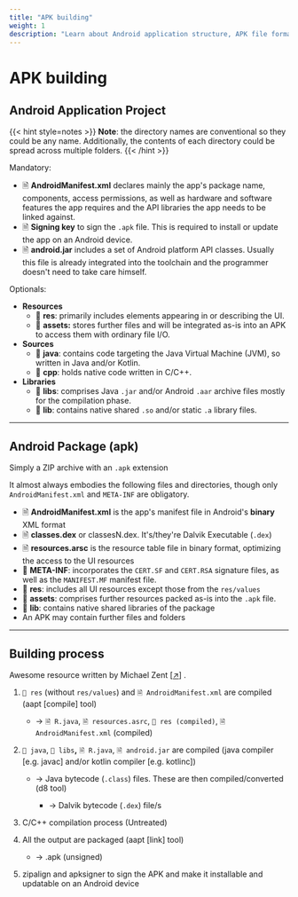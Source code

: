 ```yaml
---
title: "APK building"
weight: 1
description: "Learn about Android application structure, APK file format, and the APK building process for mobile security and pentesting."
---
```


# APK building

## Android Application Project

{{< hint style=notes >}}
**Note**: the directory names are conventional so they could be any name. Additionally, the contents of each directory could be spread across multiple folders.
{{< /hint >}}

Mandatory:

* 🗎 **AndroidManifest.xml** declares mainly the app's package name, components, access permissions, as well as hardware and software features the app requires and the API libraries the app needs to be linked against.
* 🗎 **Signing key** to sign the `.apk` file. This is required to install or update the app on an Android device.
* 🗎 **android.jar** includes a set of Android platform API classes. Usually this file is already integrated into the toolchain and the programmer doesn't need to take care himself.

Optionals:

* **Resources**
  * 📁 **res**: primarily includes elements appearing in or describing the UI.
  * 📁 **assets:** stores further files and will be integrated as-is into an APK to access them with ordinary file I/O.
* **Sources**
  * 📁 **java**: contains code targeting the Java Virtual Machine (JVM), so written in Java and/or Kotlin.
  * 📁 **cpp**: holds native code written in C/C++.
* **Libraries**
  * 📁 **libs**: comprises Java `.jar` and/or Android `.aar` archive files mostly for the compilation phase.
  * 📁 **lib**: contains native shared `.so` and/or static `.a` library files.

---

## Android Package (apk)

Simply a ZIP archive with an `.apk` extension

It almost always embodies the following files and directories, though only `AndroidManifest.xml` and `META-INF` are obligatory.

* 🗎 **AndroidManifest.xml** is the app's manifest file in Android's **binary** XML format
* 🗎 **classes.dex** or classesN.dex.  It's/they're Dalvik Executable (`.dex`)
* 🗎 **resources.arsc** is the resource table file in binary format, optimizing the access to the UI resources
* 📁 **META-INF**: incorporates the `CERT.SF` and `CERT.RSA` signature files, as well as the `MANIFEST.MF` manifest file.
* 📁 **res**: includes all UI resources except those from the `res/values`
* 📁 **assets**: comprises further resources packed as-is into the `.apk` file.
* 📁 **lib**: contains native shared libraries of the package
* An APK may contain further files and folders

---

## Building process

Awesome resource written by Michael Zent \[[↗](https://timeout.userpage.fu-berlin.de/apk-building-on-mobile/en/index.php)] .

1. `📁 res` (without `res/values`) and `🗎 AndroidManifest.xml` are compiled (aapt \[compile] tool)

    * -> `🗎 R.java`, `🗎 resources.asrc`, `📁 res (compiled)`, `🗎 AndroidManifest.xml` (compiled)


2. `📁 java`,  `📁 libs`**,** `🗎 R.java`, `🗎 android.jar` are compiled (java compiler \[e.g. javac] and/or kotlin compiler \[e.g. kotlinc])
   *   &#x20;-> Java bytecode (`.class`) files. These are then compiled/converted (d8 tool)

       * -> Dalvik bytecode (`.dex`) file/s


3. C/C++ compilation process (Untreated)
4.  All the output are packaged (aapt \[link] tool)

    * -> .apk (unsigned)


5. zipalign and apksigner to sign the APK and make it installable and updatable on an Android device

